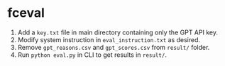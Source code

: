 # fceval

1. Add a `key.txt` file in main directory containing only the GPT API key.
2. Modify system instruction in `eval_instruction.txt` as desired.
3. Remove `gpt_reasons.csv` and `gpt_scores.csv` from `result/` folder.
4. Run `python eval.py` in CLI to get results in `result/`.
